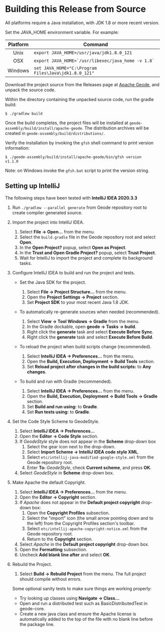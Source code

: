 # Building this Release from Source

All platforms require a Java installation, with JDK 1.8 or more recent version.

Set the JAVA\_HOME environment variable. For example:

| Platform | Command |
| :---: | --- |
|  Unix    | ``export JAVA_HOME=/usr/java/jdk1.8.0_121``            |
|  OSX     | ``export JAVA_HOME=`/usr/libexec/java_home -v 1.8` ``  |
|  Windows | ``set JAVA_HOME="C:\Program Files\Java\jdk1.8.0_121"`` |

Download the project source from the Releases page at
[Apache Geode](http://geode.apache.org/releases/), and unpack the source code.

Within the directory containing the unpacked source code, run the gradle build:

```console
$ ./gradlew build
```

Once the build completes, the project files will be installed at
`geode-assembly/build/install/apache-geode`. The distribution archives will be created
in `geode-assembly/build/distributions/`.

Verify the installation by invoking the `gfsh` shell command to print version information:

```console
$ ./geode-assembly/build/install/apache-geode/bin/gfsh version
v1.1.0
```

Note: on Windows invoke the `gfsh.bat` script to print the version string.

## Setting up IntelliJ

The following steps have been tested with **IntelliJ IDEA 2020.3.3**

1. Run `./gradlew --parallel generate` from Geode repository root to create compiler generated
   source.

1. Import the project into IntelliJ IDEA.

    1. Select  **File -> Open...** from the menu.
    1. Select the `build.gradle` file in the Geode repository root and select **Open**.
    1. In the **Open Project?** popup, select **Open as Project**.
    1. In the **Trust and Open Gradle Project?** popup, select **Trust Project**.
    1. Wait for IntelliJ to import the project and complete its background tasks.

1. Configure IntelliJ IDEA to build and run the project and tests.
    * Set the Java SDK for the project.
        1. Select **File -> Project Structure...** from the menu.
        1. Open the **Project Settings -> Project** section.
        1. Set **Project SDK** to your most recent Java 1.8 JDK.

    * To automatically re-generate sources when needed (recommended).
        1. Select **View -> Tool Windows -> Gradle** from the menu.
        1. In the Gradle dockable, open **geode -> Tasks -> build**.
        1. Right click the **generate** task and select **Execute Before Sync**.
        1. Right click the **generate** task and select **Execute Before Build**.

    * To reload the project when build scripts change (recommended).
        1. Select **IntelliJ IDEA -> Preferences...** from the menu.
        1. Open the **Build, Execution, Deployment -> Build Tools** section.
        1. Set **Reload project after changes in the build scripts:** to **Any changes**.

    * To build and run with Gradle (recommended).
        1. Select **IntelliJ IDEA -> Preferences...** from the menu.
        1. Open the **Build, Execution, Deployment -> Build Tools -> Gradle** section.
        1. Set **Build and run using:** to **Gradle**.
        1. Set **Run tests using:** to **Gradle**.

1. Set the Code Style Scheme to GeodeStyle.

    1. Select **IntelliJ IDEA -> Preferences...**
    1. Open the **Editor -> Code Style** section.
    1. If *GeodeStyle* style does not appear in the **Scheme** drop-down box
        1. Select the gear icon next to the drop-down.
        1. Select **Import Scheme -> IntelliJ IDEA code style XML**.
        1. Select `etc/intellij-java-modified-google-style.xml` from the Geode repository root.
        1. Enter **To:** *GeodeStyle*, check **Current scheme**, and press **OK**.
    1. Select *GeodeStyle* in **Scheme** drop-down box.

1. Make Apache the default Copyright.

    1. Select **IntelliJ IDEA -> Preferences...** from the menu.
    1. Open the **Editor -> Copyright** section.
    1. If *Apache* does not appear in the **Default project copyright** drop-down box:
        1. Open the **Copyright Profiles** subsection.
        1. Select the "import" icon (the small arrow pointing down and to the left) from the
           Copyright Profiles section's toolbar.
        1. Select `etc/intellij-apache-copyright-notice.xml` from the Geode repository root.
        1. Return to the **Copyright** section.
    1. Select *Apache* in the **Default project copyright** drop-down box.
    1. Open the **Formatting** subsection.
    1. Uncheck **Add blank line after** and select **OK**.

1. Rebuild the Project.

    1. Select **Build -> Rebuild Project** from the menu. The full project should compile without
       errors.

   Some optional sanity tests to make sure things are working properly:
    * Try looking up classes using **Navigate -> Class...**
    * Open and run a distributed test such as BasicDistributedTest in geode-core.
    * Create a new java class and ensure the Apache license is automatically added to the top of the
      file with no blank line before the package line.
